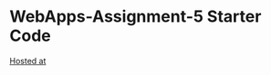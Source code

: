 # WebApps-Assignment-5 Starter Code

[Hosted at](https://44-563-webapps-f21.github.io/webapps-s21-assignment-5-SurendraB12/animal.html)
